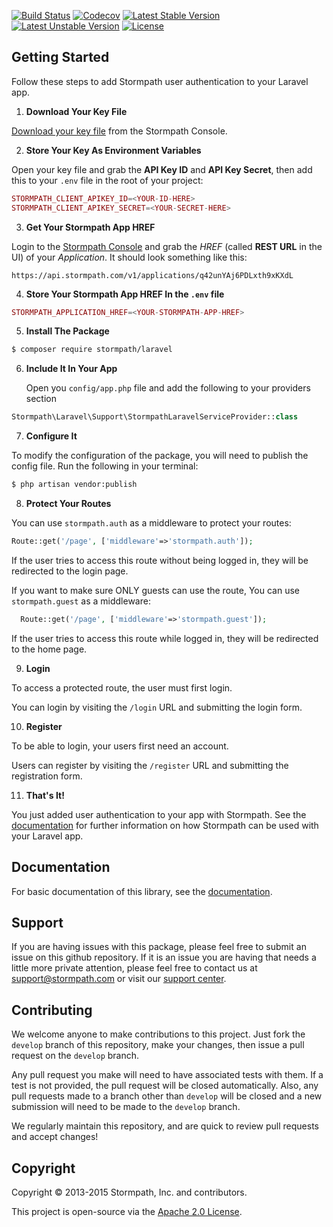 [![Build Status](https://api.travis-ci.org/stormpath/stormpath-laravel.svg?branch=master,develop)](https://travis-ci.org/stormpath/stormpath-laravel)
[![Codecov](https://img.shields.io/codecov/c/github/stormpath/stormpath-laravel.svg)](https://codecov.io/github/stormpath/stormpath-laravel)
[![Latest Stable Version](https://poser.pugx.org/stormpath/laravel/v/stable.svg)](https://packagist.org/packages/stormpath/laravel)
[![Latest Unstable Version](https://poser.pugx.org/stormpath/laravel/v/unstable.svg)](https://packagist.org/packages/stormpath/laravel)
[![License](https://poser.pugx.org/stormpath/laravel/license.svg)](https://packagist.org/packages/stormpath/laravel)

## Getting Started

Follow these steps to add Stormpath user authentication to your Laravel app.

1. **Download Your Key File**

  [Download your key file](https://support.stormpath.com/hc/en-us/articles/203697276-Where-do-I-find-my-API-key-) from the Stormpath Console.

2. **Store Your Key As Environment Variables**

  Open your key file and grab the **API Key ID** and **API Key Secret**, then add this to your `.env` file in the root of your project:

  ```php
  STORMPATH_CLIENT_APIKEY_ID=<YOUR-ID-HERE>
  STORMPATH_CLIENT_APIKEY_SECRET=<YOUR-SECRET-HERE>
  ```

3. **Get Your Stormpath App HREF**

  Login to the [Stormpath Console](https://api.stormpath.com/) and grab the *HREF* (called **REST URL** in the UI) of your *Application*. It should look something like this:

  `https://api.stormpath.com/v1/applications/q42unYAj6PDLxth9xKXdL`

4. **Store Your Stormpath App HREF In the `.env` file**

  ```php
  STORMPATH_APPLICATION_HREF=<YOUR-STORMPATH-APP-HREF>
  ```

5. **Install The Package**

  ```bash
  $ composer require stormpath/laravel
  ```

6. **Include It In Your App**

   Open you `config/app.php` file and add the following to your providers section

  ```php
  Stormpath\Laravel\Support\StormpathLaravelServiceProvider::class
  ```

7. **Configure It**

  To modify the configuration of the package, you will need to publish the config file. Run the following in your terminal:

  ```bash
  $ php artisan vendor:publish
  ```

8. **Protect Your Routes**

  You can use `stormpath.auth` as a middleware to protect your routes:

  ```php
  Route::get('/page', ['middleware'=>'stormpath.auth']);
  ```

  If the user tries to access this route without being logged in, they will be redirected to the login page.

  If you want to make sure ONLY guests can use the route, You can use `stormpath.guest` as a middleware:
  ```php
    Route::get('/page', ['middleware'=>'stormpath.guest']);
  ```

  If the user tries to access this route while logged in, they will be redirected to the home page.

9. **Login**

  To access a protected route, the user must first login.

  You can login by visiting the `/login` URL and submitting the login form.


10. **Register**

  To be able to login, your users first need an account.

  Users can register by visiting the `/register` URL and submitting the
  registration form.

11. **That's It!**

  You just added user authentication to your app with Stormpath. See the [documentation][] for further information on how Stormpath can be used with your Laravel app.


## Documentation

For basic documentation of this library, see the [documentation][].

## Support
If you are having issues with this package, please feel free to submit an issue on this github repository.  If it is
an issue you are having that needs a little more private attention, please feel free to contact us at
[support@stormpath.com](mailto:support@stormpath.com?subject=Stormpath+Laravel+Integration) or visit our
[support center](https://support.stormpath.com).

## Contributing
We welcome anyone to make contributions to this project. Just fork the `develop` branch of this repository, make your
changes, then issue a pull request on the `develop` branch.

Any pull request you make will need to have associated tests with them.  If a test is not provided, the pull request
will be closed automatically.  Also, any pull requests made to a branch other than `develop` will be closed and a
new submission will need to be made to the `develop` branch.

We regularly maintain this repository, and are quick to review pull requests and accept changes!

## Copyright

Copyright &copy; 2013-2015 Stormpath, Inc. and contributors.

This project is open-source via the [Apache 2.0 License](http://www.apache.org/licenses/LICENSE-2.0).


[documentation]: https://docs.stormpath.com/php/laravel/latest/
